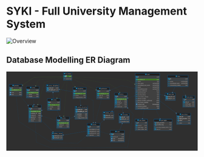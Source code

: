 # SYKI - Full University Management System

![Overview](/Docs/syki_overview.gif "Overview")

## Database Modelling ER Diagram

![ER](/Docs/ER_06.png "ER")
